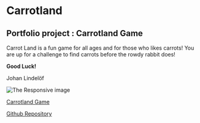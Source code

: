 # Carrotland
## Portfolio project : Carrotland Game
Carrot Land is a fun game for all ages and for those who likes carrots! You are up for a challenge to find carrots before the rowdy rabbit does!

**Good Luck!**

Johan Lindelöf

![The Responsive image]()

[Carrotland Game](https://carrotland-bf0212b24b7f.herokuapp.com/)

[Github Repository](https://github.com/jlindeloef/carrotland)
